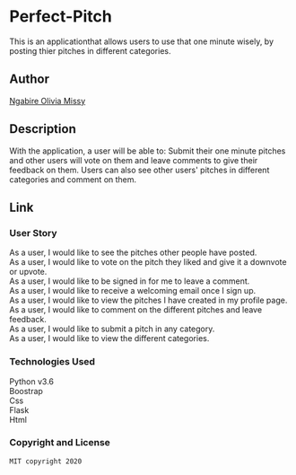 # Perfect-Pitch
This is an applicationthat allows users to use that one minute wisely, by posting thier pitches in different categories.
## Author 
[Ngabire Olivia Missy](https://github.com/Missy-Olivia)

## Description

With the application, a user will be able to:
Submit their one minute pitches and other users will vote on them and leave comments to give their feedback on them.
Users can also see other users' pitches in different categories and comment on them.
## Link

### User Story
As a user, I would like to see the pitches other people have posted.<br>
As a user, I would like to vote on the pitch they liked and give it a downvote or upvote.<br>
As a user, I would like to be signed in for me to leave a comment.<br>
As a user, I would like to receive a welcoming email once I sign up.<br>
As a user, I would like to view the pitches I have created in my profile page.<br>
As a user, I would like to comment on the different pitches and leave feedback.<br>
As a user, I would like to submit a pitch in any category.<br>
As a user, I would like to view the different categories.<br>


### Technologies Used

Python v3.6 <br>
Boostrap <br>
Css <br>
Flask <br>
Html<br>

### Copyright and License
```
MIT copyright 2020
```
